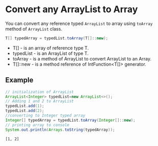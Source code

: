 # Convert any ArrayList to Array

You can convert any reference typed `ArrayList` to array using `toArray` method of `ArrayList` class.

```java
T[] typedArray = typedList.toArray(T[]::new);
```

- T[] - is an array of reference type T.
- typedList - is an ArrayList of type T.
- toArray - is a method of ArrayList to convert ArrayList to an Array.
- T[]::new - is a method reference of IntFunction<T[]> generator.

## Example
```java
// initialization of ArrayList
ArrayList<Integer> typedList=new ArrayList<>();
// Adding 1 and 2 to ArrayList
typedList.add(1);
typedList.add(2);
//converting to Integer typed array
Integer[] typedArray = typedList.toArray(Integer[]::new);
// printing array to console
System.out.println(Arrays.toString(typedArray));
```
```text
[1, 2]
```
